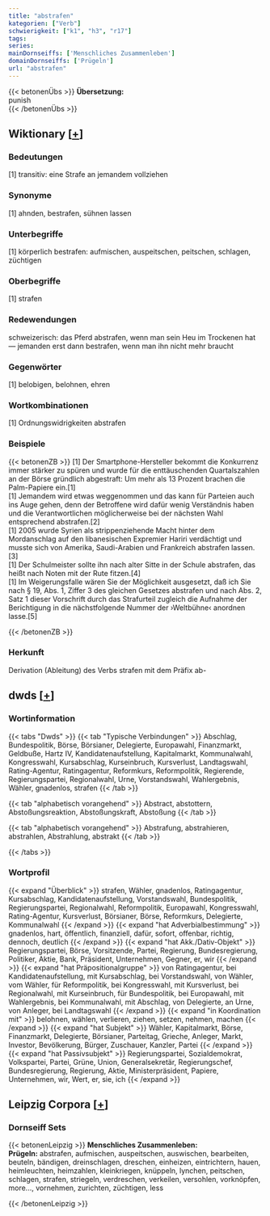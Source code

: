 ```yaml
---
title: "abstrafen"
kategorien: ["Verb"]
schwierigkeit: ["k1", "h3", "r17"]
tags:
series:
mainDornseiffs: ['Menschliches Zusammenleben']
domainDornseiffs: ['Prügeln']
url: "abstrafen"
---
```


{{< betonenÜbs >}}
**Übersetzung:**  
punish  
{{< /betonenÜbs >}}

## Wiktionary [[+](https://de.wiktionary.org/wiki/abstrafen)]

### Bedeutungen
[1] transitiv: eine Strafe an jemandem vollziehen  

### Synonyme
[1] ahnden, bestrafen, sühnen lassen  

### Unterbegriffe
[1] körperlich bestrafen: aufmischen, auspeitschen, peitschen, schlagen, züchtigen  

### Oberbegriffe
[1] strafen  

### Redewendungen
schweizerisch: das Pferd abstrafen, wenn man sein Heu im Trockenen hat — jemanden erst dann bestrafen, wenn man ihn nicht mehr braucht  

### Gegenwörter
[1] belobigen, belohnen, ehren  

### Wortkombinationen
[1] Ordnungswidrigkeiten abstrafen  

### Beispiele
{{< betonenZB >}}
[1] Der Smartphone-Hersteller bekommt die Konkurrenz immer stärker zu spüren und wurde für die enttäuschenden Quartalszahlen an der Börse gründlich abgestraft: Um mehr als 13 Prozent brachen die Palm-Papiere ein.[1]  
[1] Jemandem wird etwas weggenommen und das kann für Parteien auch ins Auge gehen, denn der Betroffene wird dafür wenig Verständnis haben und die Verantwortlichen möglicherweise bei der nächsten Wahl entsprechend abstrafen.[2]  
[1] 2005 wurde Syrien als strippenziehende Macht hinter dem Mordanschlag auf den libanesischen Expremier Hariri verdächtigt und musste sich von Amerika, Saudi-Arabien und Frankreich abstrafen lassen.[3]  
[1] Der Schulmeister sollte ihn nach alter Sitte in der Schule abstrafen, das heißt nach Noten mit der Rute fitzen.[4]  
[1] Im Weigerungsfalle wären Sie der Möglichkeit ausgesetzt, daß ich Sie nach § 19, Abs. 1, Ziffer 3 des gleichen Gesetzes abstrafen und nach Abs. 2, Satz 1 dieser Vorschrift durch das Strafurteil zugleich die Aufnahme der Berichtigung in die nächstfolgende Nummer der ›Weltbühne‹ anordnen lasse.[5]  

{{< /betonenZB >}}
### Herkunft
Derivation (Ableitung) des Verbs strafen mit dem Präfix ab-  



## dwds [[+](https://www.dwds.de/wb/abstrafen)]

### Wortinformation
{{< tabs "Dwds" >}}
{{< tab "Typische Verbindungen" >}}
Abschlag, Bundespolitik, Börse, Börsianer, Delegierte, Europawahl, Finanzmarkt, Geldbuße, Hartz IV, Kandidatenaufstellung, Kapitalmarkt, Kommunalwahl, Kongresswahl, Kursabschlag, Kurseinbruch, Kursverlust, Landtagswahl, Rating-Agentur, Ratingagentur, Reformkurs, Reformpolitik, Regierende, Regierungspartei, Regionalwahl, Urne, Vorstandswahl, Wahlergebnis, Wähler, gnadenlos, strafen
{{< /tab >}}

{{< tab "alphabetisch vorangehend" >}}
Abstract, abstottern, Abstoßungsreaktion, Abstoßungskraft, Abstoßung
{{< /tab >}}

{{< tab "alphabetisch vorangehend" >}}
Abstrafung, abstrahieren, abstrahlen, Abstrahlung, abstrakt
{{< /tab >}}

{{< /tabs >}}

### Wortprofil
{{< expand "Überblick" >}} strafen, Wähler, gnadenlos, Ratingagentur, Kursabschlag, Kandidatenaufstellung, Vorstandswahl, Bundespolitik, Regierungspartei, Regionalwahl, Reformpolitik, Europawahl, Kongresswahl, Rating-Agentur, Kursverlust, Börsianer, Börse, Reformkurs, Delegierte, Kommunalwahl {{< /expand >}}
{{< expand "hat Adverbialbestimmung" >}} gnadenlos, hart, öffentlich, finanziell, dafür, sofort, offenbar, richtig, dennoch, deutlich {{< /expand >}}
{{< expand "hat Akk./Dativ-Objekt" >}} Regierungspartei, Börse, Vorsitzende, Partei, Regierung, Bundesregierung, Politiker, Aktie, Bank, Präsident, Unternehmen, Gegner, er, wir {{< /expand >}}
{{< expand "hat Präpositionalgruppe" >}} von Ratingagentur, bei Kandidatenaufstellung, mit Kursabschlag, bei Vorstandswahl, von Wähler, vom Wähler, für Reformpolitik, bei Kongresswahl, mit Kursverlust, bei Regionalwahl, mit Kurseinbruch, für Bundespolitik, bei Europawahl, mit Wahlergebnis, bei Kommunalwahl, mit Abschlag, von Delegierte, an Urne, von Anleger, bei Landtagswahl {{< /expand >}}
{{< expand "in Koordination mit" >}} belohnen, wählen, verlieren, ziehen, setzen, nehmen, machen {{< /expand >}}
{{< expand "hat Subjekt" >}} Wähler, Kapitalmarkt, Börse, Finanzmarkt, Delegierte, Börsianer, Parteitag, Grieche, Anleger, Markt, Investor, Bevölkerung, Bürger, Zuschauer, Kanzler, Partei {{< /expand >}}
{{< expand "hat Passivsubjekt" >}} Regierungspartei, Sozialdemokrat, Volkspartei, Partei, Grüne, Union, Generalsekretär, Regierungschef, Bundesregierung, Regierung, Aktie, Ministerpräsident, Papiere, Unternehmen, wir, Wert, er, sie, ich {{< /expand >}}

## Leipzig Corpora [[+](https://corpora.uni-leipzig.de/en/res?word=abstrafen&corpusId=deu_newscrawl-public_2018)]

### Dornseiff Sets
{{< betonenLeipzig >}}
**Menschliches Zusammenleben:**  
**Prügeln:** abstrafen, aufmischen, auspeitschen, auswischen, bearbeiten, beuteln, bändigen, dreinschlagen, dreschen, einheizen, eintrichtern, hauen, heimleuchten, heimzahlen, kleinkriegen, knüppeln, lynchen, peitschen, schlagen, strafen, striegeln, verdreschen, verkeilen, versohlen, vorknöpfen, more..., vornehmen, zurichten, züchtigen, less  

{{< /betonenLeipzig >}}
